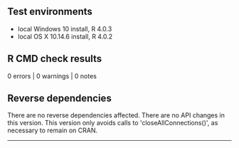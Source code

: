 ## Test environments
* local Windows 10 install, R 4.0.3
* local OS X 10.14.6 install, R 4.0.2

## R CMD check results

0 errors | 0 warnings | 0 notes

## Reverse dependencies

There are no reverse dependencies affected.
There are no API changes in this version.
This version only avoids calls to 'closeAllConnections()', as necessary to remain on CRAN.

---
